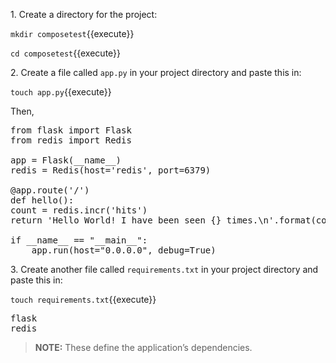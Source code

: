 1\. Create a directory for the project:

`mkdir composetest`{{execute}}

`cd composetest`{{execute}}


2\. Create a file called `app.py` in your project directory and paste this in:

`touch app.py`{{execute}}

Then,

<pre class="file" data-filename="app.py" data-target="replace">
from flask import Flask
from redis import Redis

app = Flask(__name__)
redis = Redis(host='redis', port=6379)

@app.route('/')
def hello():
count = redis.incr('hits')
return 'Hello World! I have been seen {} times.\n'.format(count)

if __name__ == "__main__":
    app.run(host="0.0.0.0", debug=True)
</pre>

3\. Create another file called `requirements.txt` in your project directory and paste this in:

`touch requirements.txt`{{execute}}

<pre class="file" data-filename="requirements.txt" data-target="replace">
flask
redis
</pre>

> **NOTE:** These define the application’s dependencies.
